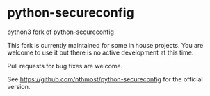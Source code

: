 # python-secureconfig
python3 fork of python-secureconfig


This fork is currently maintained for some in house projects.
You are welcome to use it but there is no active development at this time.

Pull requests for bug fixes are welcome.


See https://github.com/nthmost/python-secureconfig for the
official version.






